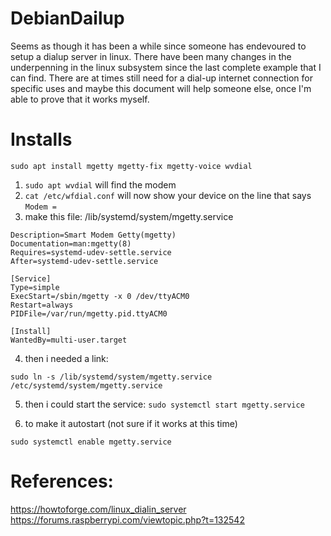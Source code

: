 # DebianDailup

Seems as though it has been a while since someone has endevoured to setup a dialup server in linux. There have been many changes in the underpenning in the linux subsystem since the last complete example that I can find. There are at times still need for a dial-up internet connection for specific uses and maybe this document will help someone else, once I'm able to prove that it works myself.

# Installs
```
sudo apt install mgetty mgetty-fix mgetty-voice wvdial
```

1. ```sudo apt wvdial``` will find the modem
2. ```cat /etc/wfdial.conf``` will now show your device on the line that says ```Modem = ```
3. make this file: /lib/systemd/system/mgetty.service

```[Unit]
Description=Smart Modem Getty(mgetty)
Documentation=man:mgetty(8)
Requires=systemd-udev-settle.service
After=systemd-udev-settle.service

[Service]
Type=simple
ExecStart=/sbin/mgetty -x 0 /dev/ttyACM0
Restart=always
PIDFile=/var/run/mgetty.pid.ttyACM0

[Install]
WantedBy=multi-user.target
```
4. then i needed a link:
```
sudo ln -s /lib/systemd/system/mgetty.service /etc/systemd/system/mgetty.service
```

5. then i could start the service:
```sudo systemctl start mgetty.service```

6. to make it autostart (not sure if it works at this time)
```
sudo systemctl enable mgetty.service
```

# References:
https://howtoforge.com/linux_dialin_server
https://forums.raspberrypi.com/viewtopic.php?t=132542
